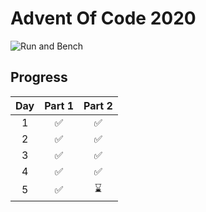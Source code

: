 # Advent Of Code 2020

![Run and Bench](https://github.com/fdschonborn/aoc2020/workflows/Run%20and%20Bench/badge.svg)

## Progress

| Day | Part 1 | Part 2 |
|:---:|:------:|:------:|
| 1   | ✅    | ✅    |
| 2   | ✅    | ✅    |
| 3   | ✅    | ✅    |
| 4   | ✅    | ✅    |
| 5   | ✅    | ⌛    |
